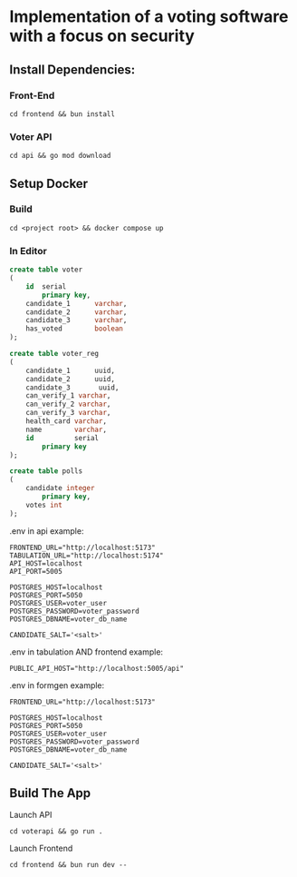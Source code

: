 # Implementation of a voting software with a focus on security






## Install Dependencies:

### Front-End
```
cd frontend && bun install
```

### Voter API
```
cd api && go mod download
```


## Setup Docker


### Build
```
cd <project root> && docker compose up
```

### In Editor 
```sql
create table voter
(
    id  serial
        primary key,
    candidate_1      varchar,
    candidate_2      varchar,
    candidate_3      varchar,
    has_voted        boolean
);

create table voter_reg
(
    candidate_1      uuid,
    candidate_2      uuid,
    candidate_3       uuid,
    can_verify_1 varchar,
    can_verify_2 varchar,
    can_verify_3 varchar,
    health_card varchar,
    name        varchar,
    id          serial
        primary key
);

create table polls
(
    candidate integer
        primary key,
    votes int
);

```

.env in api example:
```.env
FRONTEND_URL="http://localhost:5173"
TABULATION_URL="http://localhost:5174"
API_HOST=localhost
API_PORT=5005

POSTGRES_HOST=localhost
POSTGRES_PORT=5050
POSTGRES_USER=voter_user
POSTGRES_PASSWORD=voter_password
POSTGRES_DBNAME=voter_db_name

CANDIDATE_SALT='<salt>'
```

.env in tabulation AND frontend example:
```.env
PUBLIC_API_HOST="http://localhost:5005/api"
```

.env in formgen example:
```.env
FRONTEND_URL="http://localhost:5173"

POSTGRES_HOST=localhost
POSTGRES_PORT=5050
POSTGRES_USER=voter_user
POSTGRES_PASSWORD=voter_password
POSTGRES_DBNAME=voter_db_name

CANDIDATE_SALT='<salt>'
```

## Build The App

Launch API
```
cd voterapi && go run .
```

Launch Frontend
```
cd frontend && bun run dev --
```
